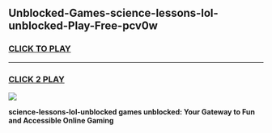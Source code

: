 
## Unblocked-Games-science-lessons-lol-unblocked-Play-Free-pcv0w
<h3>
<a href="https://premium76.site?title=science-lessons-lol-unblocked&ref=20M">CLICK TO PLAY</a></h3>
<hr>

<h3>
<a href="https://premium76.site?title=science-lessons-lol-unblocked&ref=20M">CLICK 2 PLAY</a>
  
</h3>

<a href="https://premium76.site?title=science-lessons-lol-unblocked&ref=19M"><img src="https://clearcache.store/games.png"></a>


**science-lessons-lol-unblocked games unblocked: Your Gateway to Fun and Accessible Online Gaming**

